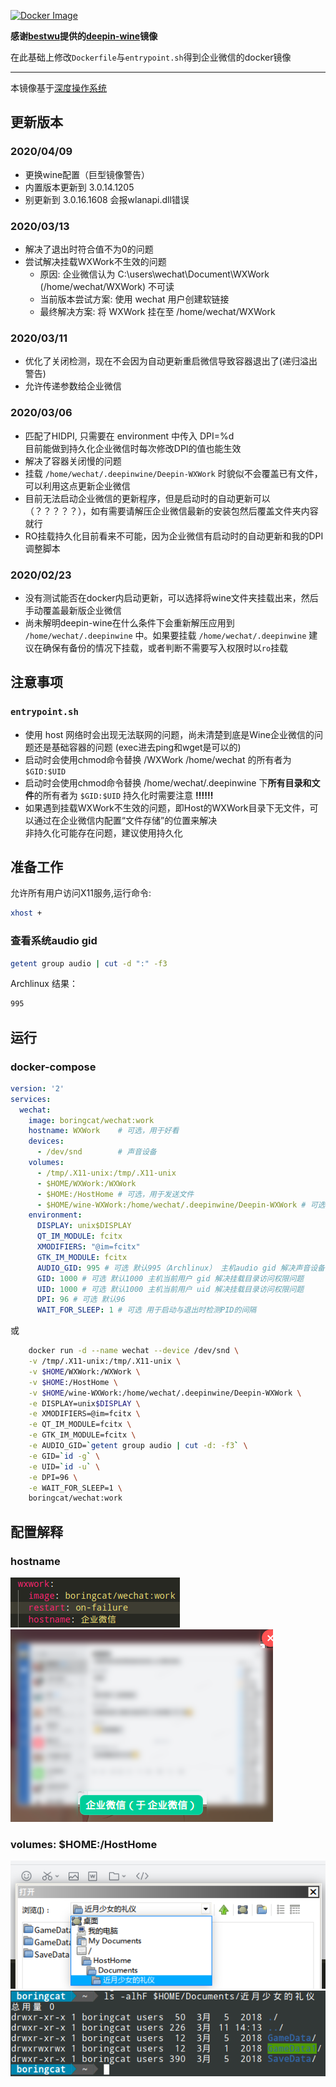 [![Docker Image](https://img.shields.io/badge/docker%20image-available-green.svg)](https://hub.docker.com/r/boringcat/wechat/)


**感谢[bestwu](https://github.com/bestwu)提供的[deepin-wine](https://github.com/bestwu/docker-wine)镜像**

在此基础上修改`Dockerfile`与`entrypoint.sh`得到企业微信的docker镜像

---

本镜像基于[深度操作系统](https://www.deepin.org/download/)

## 更新版本
### 2020/04/09
  * 更换wine配置（巨型镜像警告）
  * 内置版本更新到 3.0.14.1205 
  * 别更新到 3.0.16.1608 会报wlanapi.dll错误

### 2020/03/13  
  * 解决了退出时符合值不为0的问题  
  * 尝试解决挂载WXWork不生效的问题   
    * 原因: 企业微信认为 C:\users\wechat\Document\WXWork (/home/wechat/WXWork) 不可读
    * 当前版本尝试方案: 使用 wechat 用户创建软链接
    * 最终解决方案: 将 WXWork 挂在至 /home/wechat/WXWork

### 2020/03/11  
  * 优化了关闭检测，现在不会因为自动更新重启微信导致容器退出了(递归溢出警告)  
  * 允许传递参数给企业微信

### 2020/03/06  
  * 匹配了HIDPI, 只需要在 environment 中传入 DPI=%d  
  目前能做到持久化企业微信时每次修改DPI的值也能生效
  * 解决了容器关闭慢的问题
  * 挂载 `/home/wechat/.deepinwine/Deepin-WXWork` 时貌似不会覆盖已有文件，可以利用这点更新企业微信
  * 目前无法启动企业微信的更新程序，但是启动时的自动更新可以（？？？？？），如有需要请解压企业微信最新的安装包然后覆盖文件夹内容就行
  * RO挂载持久化目前看来不可能，因为企业微信有启动时的自动更新和我的DPI调整脚本


### 2020/02/23  
* 没有测试能否在docker内启动更新，可以选择将wine文件夹挂载出来，然后手动覆盖最新版企业微信  
* 尚未解明deepin-wine在什么条件下会重新解压应用到 `/home/wechat/.deepinwine` 中。如果要挂载 `/home/wechat/.deepinwine` 建议在确保有备份的情况下挂载，或者判断不需要写入权限时以`ro`挂载

## **注意事项**
### `entrypoint.sh`
* 使用 host 网络时会出现无法联网的问题，尚未清楚到底是Wine企业微信的问题还是基础容器的问题 (exec进去ping和wget是可以的)
* 启动时会使用chmod命令替换 /WXWork /home/wechat 的所有者为 `$GID:$UID`
* 启动时会使用chmod命令替换 /home/wechat/.deepinwine 下**所有目录和文件**的所有者为 `$GID:$UID` 持久化时需要注意 **!!!!!!**
* 如果遇到挂载WXWork不生效的问题，即Host的WXWork目录下无文件，可以通过在企业微信内配置“文件存储”的位置来解决  
  非持久化可能存在问题，建议使用持久化

## 准备工作

允许所有用户访问X11服务,运行命令:

```bash
xhost +
```

### 查看系统audio gid

```bash
getent group audio | cut -d ":" -f3
```

Archlinux 结果：

```bash
995
```

## 运行

### docker-compose

```yml
version: '2'
services:
  wechat:
    image: boringcat/wechat:work
    hostname: WXWork    # 可选，用于好看
    devices:
      - /dev/snd        # 声音设备
    volumes:
      - /tmp/.X11-unix:/tmp/.X11-unix
      - $HOME/WXWork:/WXWork
      - $HOME:/HostHome # 可选，用于发送文件
      - $HOME/wine-WXWork:/home/wechat/.deepinwine/Deepin-WXWork # 可选，建议，用于持久化 例如：更新企业微信
    environment:
      DISPLAY: unix$DISPLAY
      QT_IM_MODULE: fcitx
      XMODIFIERS: "@im=fcitx"
      GTK_IM_MODULE: fcitx
      AUDIO_GID: 995 # 可选 默认995（Archlinux） 主机audio gid 解决声音设备访问权限问题
      GID: 1000 # 可选 默认1000 主机当前用户 gid 解决挂载目录访问权限问题
      UID: 1000 # 可选 默认1000 主机当前用户 uid 解决挂载目录访问权限问题
      DPI: 96 # 可选 默认96 
      WAIT_FOR_SLEEP: 1 # 可选 用于启动与退出时检测PID的间隔
```

或

```bash
    docker run -d --name wechat --device /dev/snd \
    -v /tmp/.X11-unix:/tmp/.X11-unix \
    -v $HOME/WXWork:/WXWork \
    -v $HOME:/HostHome \
    -v $HOME/wine-WXWork:/home/wechat/.deepinwine/Deepin-WXWork \
    -e DISPLAY=unix$DISPLAY \
    -e XMODIFIERS=@im=fcitx \
    -e QT_IM_MODULE=fcitx \
    -e GTK_IM_MODULE=fcitx \
    -e AUDIO_GID=`getent group audio | cut -d: -f3` \
    -e GID=`id -g` \
    -e UID=`id -u` \
    -e DPI=96 \
    -e WAIT_FOR_SLEEP=1 \
    boringcat/wechat:work
```

## 配置解释
### hostname
![好看.jpg](images/2020-03-13%2009-30-49%20的屏幕截图.png)  
![好看2.jpg](images/2020-03-13%2009-30-43%20的屏幕截图.png)

### volumes: $HOME:/HostHome
![HostHome](images/2020-03-13&#32;09-40-12&#32;的屏幕截图.png)  
![Home](images/2020-03-13&#32;09-41-10&#32;的屏幕截图.png)